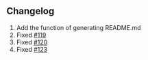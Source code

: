 
## Changelog

1. Add the function of generating README.md
2. Fixed [#119](https://github.com/go-dev-frame/sponge/issues/119)
3. Fixed [#120](https://github.com/go-dev-frame/sponge/issues/120)
4. Fixed [#123](https://github.com/go-dev-frame/sponge/issues/123)
